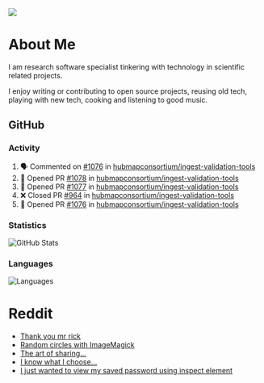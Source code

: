 ![](https://komarev.com/ghpvc/?username=icaoberg)

# About Me
I am research software specialist tinkering with technology in scientific related projects.

I enjoy writing or contributing to open source projects, reusing old tech, playing with new tech, cooking and listening to good music.

## GitHub
### Activity
<!--START_SECTION:activity-->
1. 🗣 Commented on [#1076](https://github.com/hubmapconsortium/ingest-validation-tools/issues/1076) in [hubmapconsortium/ingest-validation-tools](https://github.com/hubmapconsortium/ingest-validation-tools)
2. 💪 Opened PR [#1078](https://github.com/hubmapconsortium/ingest-validation-tools/pull/1078) in [hubmapconsortium/ingest-validation-tools](https://github.com/hubmapconsortium/ingest-validation-tools)
3. 💪 Opened PR [#1077](https://github.com/hubmapconsortium/ingest-validation-tools/pull/1077) in [hubmapconsortium/ingest-validation-tools](https://github.com/hubmapconsortium/ingest-validation-tools)
4. ❌ Closed PR [#964](https://github.com/hubmapconsortium/ingest-validation-tools/pull/964) in [hubmapconsortium/ingest-validation-tools](https://github.com/hubmapconsortium/ingest-validation-tools)
5. 💪 Opened PR [#1076](https://github.com/hubmapconsortium/ingest-validation-tools/pull/1076) in [hubmapconsortium/ingest-validation-tools](https://github.com/hubmapconsortium/ingest-validation-tools)
<!--END_SECTION:activity-->

### Statistics
![GitHub Stats](https://github-readme-stats.vercel.app/api?username=icaoberg&count_private=true&show_icons=true)

### Languages
![Languages](https://github-readme-stats.vercel.app/api/top-langs/?username=icaoberg&show_icons=true&langs_count=10&hide=HTML,CSS,M)

# Reddit
<!-- BLOG-POST-LIST:START -->
- [Thank you mr rick](https://www.reddit.com/r/u_icaoberg/comments/pvvwci/thank_you_mr_rick/)
- [Random circles with ImageMagick](https://www.reddit.com/r/u_icaoberg/comments/p04t90/random_circles_with_imagemagick/)
- [The art of sharing...](https://www.reddit.com/r/u_icaoberg/comments/oyp9pc/the_art_of_sharing/)
- [I know what I choose…](https://www.reddit.com/r/u_icaoberg/comments/oyoolb/i_know_what_i_choose/)
- [I just wanted to view my saved password using inspect element](https://www.reddit.com/r/u_icaoberg/comments/oyol4r/i_just_wanted_to_view_my_saved_password_using/)
<!-- BLOG-POST-LIST:END -->
